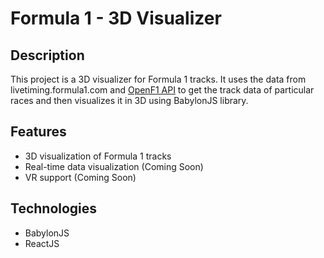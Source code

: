 # Formula 1 - 3D Visualizer

## Description
This project is a 3D visualizer for Formula 1 tracks. It uses the data from livetiming.formula1.com and [OpenF1 API](https://github.com/br-g/openf1) to get the track data of particular races and then visualizes it in 3D using BabylonJS library.

## Features
- 3D visualization of Formula 1 tracks
- Real-time data visualization (Coming Soon)
- VR support (Coming Soon)

## Technologies
- BabylonJS
- ReactJS
